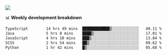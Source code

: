 ![](https://github-readme-stats-v2-three.vercel.app/api/top-langs/?username=akshayxml&theme=dark&hide_border=true&include_all_commits=true&count_private=true&layout=compact&size_weight=0.5&count_weight=0.5&hide=Jupyter%20Notebook%2Cobjective-c%2Cmakefile%2Cc%2Chtml%2Ccss%2Cscss&langs_count=6&exclude_repo=github-readme-stats-v2)

📊 **Weekly development breakdown**
<!--START_SECTION:waka-->

```txt
TypeScript        14 hrs 49 mins  ████████████▒░░░░░░░░░░░░   49.11 %
Java              5 hrs 8 mins    ████▒░░░░░░░░░░░░░░░░░░░░   17.01 %
JavaScript        4 hrs 10 mins   ███▒░░░░░░░░░░░░░░░░░░░░░   13.84 %
SCSS              2 hrs 54 mins   ██▒░░░░░░░░░░░░░░░░░░░░░░   09.62 %
Python            1 hr 42 mins    █▒░░░░░░░░░░░░░░░░░░░░░░░   05.68 %
```

<!--END_SECTION:waka-->
